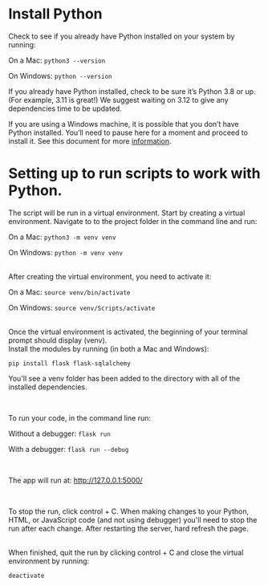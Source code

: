 # Install Python

Check to see if you already have Python installed on your system by running:

On a Mac:
`python3 --version`

On Windows:
`python --version`

If you already have Python installed, check to be sure it’s Python 3.8 or up. (For example, 3.11 is great!) We suggest waiting on 3.12 to give any dependencies time to be updated.

If you are using a Windows machine, it is possible that you don’t have Python installed. You’ll need to pause here for a moment and proceed to install it. See this document for more [information](https://docs.google.com/document/d/14diNu_g6uhouBscRt8zIezolANTRQA6HobKRP4Lgu5Q/copy).

# Setting up to run scripts to work with Python.

The script will be run in a virtual environment. Start by creating a virtual environment. Navigate to to the project folder in the command line and run:

On a Mac:
`python3 -m venv venv`

On Windows:
`python -m venv venv`

<br>
After creating the virtual environment, you need to activate it:

On a Mac:
`source venv/bin/activate`

On Windows:
`source venv/Scripts/activate`

<br>
Once the virtual environment is activated, the beginning of your terminal prompt should display (venv).

<br>
Install the modules by running (in both a Mac and Windows):

`pip install flask flask-sqlalchemy`

You'll see a venv folder has been added to the directory with all of the installed dependencies.

<br>

To run your code, in the command line run:

Without a debugger:
`flask run`

With a debugger:
`flask run --debug`

<br>

The app will run at: http://127.0.0.1:5000/

<br>

To stop the run, click control + C. When making changes to your Python, HTML, or JavaScript code (and not using debugger) you'll need to stop the run after each change. After restarting the server, hard refresh the page.

<br>
When finished, quit the run by clicking control + C and close the virtual environment by running:

`deactivate`

<br>
